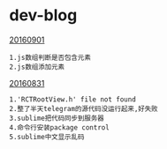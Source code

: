 # dev-blog

[20160901](https://github.com/wuxueying/dev-blog/blob/master/20160901.md)

```
1.js数组判断是否包含元素
2.js数组添加元素
```

[20160831](https://github.com/wuxueying/dev-blog/blob/master/20160831.md)

```
1.'RCTRootView.h' file not found
2.整了半天telegram的源代码没运行起来,好失败
3.sublime把代码同步到服务器
4.命令行安装package control
5.sublime中文显示乱码
```